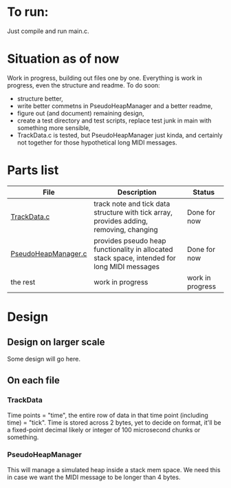 # To run:
Just compile and run main.c.
# Situation as of now
Work in progress, building out files one by one.
Everything is work in progress, even the structure and readme.
To do soon:
- structure better,
- write better commetns in PseudoHeapManager and a better readme,
- figure out (and document) remaining design,
- create a test directory and test scripts, replace test junk in main with something more sensible,
- TrackData.c is tested, but PseudoHeapManager just kinda, and certainly not together for those hypothetical long MIDI messages.

# Parts list
| File | Description | Status |
| ----------- | ----------- | ----------- |
| [TrackData.c](#trackdata) | track note and tick data structure with tick array, provides adding, removing, changing | Done for now |
| [PseudoHeapManager.c](#PseudoHeapManager) | provides pseudo heap functionality in allocated stack space, intended for long MIDI messages | Done for now |
| the rest | work in progress | work in progress |


# Design
## Design on larger scale
Some design will go here.
## On each file 
### TrackData
Time points = "time", the entire row of data in that time point (including time) = "tick".
Time is stored across 2 bytes, yet to decide on format, it'll be a fixed-point decimal likely or integer of 100 microsecond chunks or something. 
### PseudoHeapManager
This will manage a simulated heap inside a stack mem space. We need this in case we want the MIDI message to be longer than 4 bytes. 